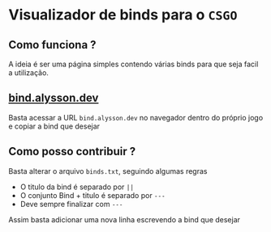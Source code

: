 # Visualizador de binds para o `CSGO`

## Como funciona ? 

A ideia é ser uma página simples contendo várias binds para que seja facil a utilização.

## [bind.alysson.dev](https://4lysson-a.github.io/csgo-bind-view/)

Basta acessar a URL `bind.alysson.dev` no navegador dentro do próprio jogo e copiar a bind que desejar

## Como posso contribuir ? 

Basta alterar o arquivo `binds.txt`, seguindo algumas regras 

- O titulo da bind é separado por `||`
- O conjunto Bind + titulo é separado por `---`
- Deve sempre finalizar com `---`

Assim basta adicionar uma nova linha escrevendo a bind que desejar 
